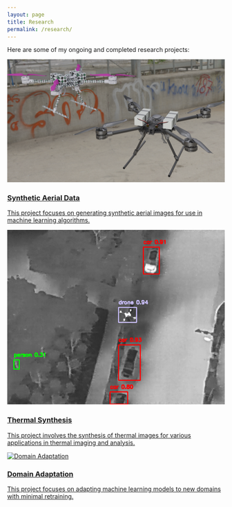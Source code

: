 ```yaml
---
layout: page
title: Research
permalink: /research/
---
```


Here are some of my ongoing and completed research projects:

<div class="projects-list">
  <a href="projects/sim2air" class="project-link">
    <div class="project-item">
      <img src="/assets/images/eagle_005.png" alt="Synthetic Aerial Data" class="project-image">
      <h3>Synthetic Aerial Data</h3>
      <p>This project focuses on generating synthetic aerial images for use in machine learning algorithms.</p>
    </div>
  </a>

  <a href="projects/thermal_synth" class="project-link">
    <div class="project-item">
      <img src="/assets/images/img_angle60_background_1_80_60_0_08682_anim1_1_detected.png" alt="Thermal Synthesis" class="project-image">
      <h3>Thermal Synthesis</h3>
      <p>This project involves the synthesis of thermal images for various applications in thermal imaging and analysis.</p>
    </div>
  </a>

  <a href="projects/domain_adaptation" class="project-link">
    <div class="project-item">
      <img src="/assets/images/domain_adaptation_image.png" alt="Domain Adaptation" class="project-image">
      <h3>Domain Adaptation</h3>
      <p>This project focuses on adapting machine learning models to new domains with minimal retraining.</p>
    </div>
  </a>
</div>
